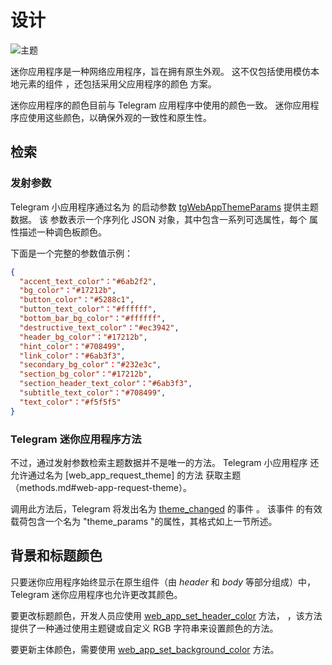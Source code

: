# 设计

![主题](/functionality/theming.png)

迷你应用程序是一种网络应用程序，旨在拥有原生外观。 这不仅包括使用模仿本地元素的组件
，还包括采用父应用程序的颜色
方案。

迷你应用程序的颜色目前与 Telegram 应用程序中使用的颜色一致。
迷你应用程序应使用这些颜色，以确保外观的一致性和原生性。

## 检索

### 发射参数

Telegram 小应用程序通过名为
的启动参数 [tgWebAppThemeParams](launch-parameters.md#tgwebappthemeparams) 提供主题数据。 该
参数表示一个序列化 JSON 对象，其中包含一系列可选属性，每个
属性描述一种调色板颜色。

下面是一个完整的参数值示例：

```json
{
  "accent_text_color"："#6ab2f2",
  "bg_color"："#17212b",
  "button_color"："#5288c1",
  "button_text_color"："#ffffff",
  "bottom_bar_bg_color"："#ffffff",
  "destructive_text_color"："#ec3942",
  "header_bg_color"："#17212b",
  "hint_color"："#708499",
  "link_color"："#6ab3f3",
  "secondary_bg_color"："#232e3c",
  "section_bg_color"："#17212b",
  "section_header_text_color"："#6ab3f3",
  "subtitle_text_color"："#708499",
  "text_color"："#f5f5f5"
}
```

### Telegram 迷你应用程序方法

不过，通过发射参数检索主题数据并不是唯一的方法。 Telegram 小应用程序
还允许通过名为 [web_app_request_theme] 的方法
获取主题（methods.md#web-app-request-theme）。

调用此方法后，Telegram 将发出名为 [theme_changed](events.md#theme-changed) 的事件
。 该事件
的有效载荷包含一个名为 "theme_params "的属性，其格式如上一节所述。

## 背景和标题颜色

只要迷你应用程序始终显示在原生组件（由
_header_ 和 _body_ 等部分组成）中，Telegram 迷你应用程序也允许更改其颜色。

要更改标题颜色，开发人员应使用
[web_app_set_header_color](methods.md#web-app-set-header-color) 方法，
，该方法提供了一种通过使用主题键或自定义 RGB 字符串来设置颜色的方法。

要更新主体颜色，需要使用
[web_app_set_background_color](methods.md#web-app-set-background-color)
方法。
